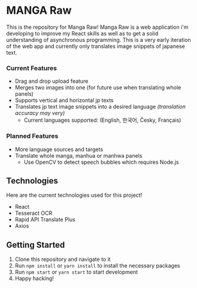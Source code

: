 # MANGA Raw

This is the repository for Manga Raw! Manga Raw is a web application i'm developing to improve my React skills as well as to get a solid understanding of asynchronous programming. This is a very early iteration of the web app and currently only translates image snippets of japanese text.

### Current Features

* Drag and drop upload feature
* Merges two images into one (for future use when translating whole panels)
* Supports vertical and horizontal jp texts 
* Translates jp text image snippets into a desired language *(translation accuracy may very)*
    * Current languages supported: (English, 한국어, Česky, Français)

### Planned Features

* More language sources and targets
* Translate whole manga, manhua or manhwa panels
    * Use OpenCV to detect speech bubbles which requires Node.js


## Technologies 

Here are the current technologies used for this project!

* React
* Tesseract OCR
* Rapid API Translate Plus
* Axios

## Getting Started

1. Clone this repository and navigate to it
2. Run `npm install` or `yarn install` to install the necessary packages
3. Run `npm start` or `yarn start` to start development 
4. Happy hacking!

